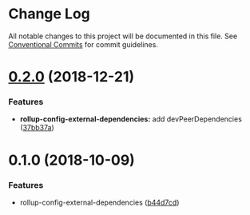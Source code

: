 # Change Log

All notable changes to this project will be documented in this file.
See [Conventional Commits](https://conventionalcommits.org) for commit guidelines.

# [0.2.0](https://github.com/christophehurpeau/pob/compare/rollup-config-external-dependencies@0.1.0...rollup-config-external-dependencies@0.2.0) (2018-12-21)


### Features

* **rollup-config-external-dependencies:** add devPeerDependencies ([37bb37a](https://github.com/christophehurpeau/pob/commit/37bb37a))





# 0.1.0 (2018-10-09)


### Features

* rollup-config-external-dependencies ([b44d7cd](https://github.com/christophehurpeau/pob/commit/b44d7cd))
